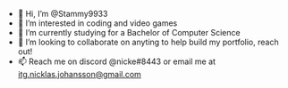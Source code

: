 - 👋 Hi, I’m @Stammy9933
- 👀 I’m interested in coding and video games
- 🌱 I’m currently studying for a Bachelor of Computer Science
- 💞️ I’m looking to collaborate on anyting to help build my portfolio, reach out!
- 📫 Reach me on discord @nicke#8443 or email me at itg.nicklas.johansson@gmail.com
